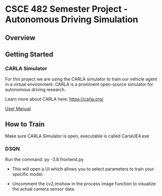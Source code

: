 # CSCE 482 Semester Project - Autonomous Driving Simulation

## Overview

## Getting Started

### CARLA Simulator
For this project we are using the CARLA simulator to train our vehicle agent in a virtual environment. CARLA is a prominent open-source simulator for autonomous driving research.

Learn more about CARLA here:
https://carla.org/

[User Manual](UserManual.pdf)


## How to Train

Make sure CARLA Simulator is open, executable is called CarlaUE4.exe

### D3QN
Run the command:
py -3.8 frontend.py
- This will open a UI which allows you to select parameters to train your specific model.

- Uncomment the cv2.imshow in the process image function to visualize the actual camera sensor data.

